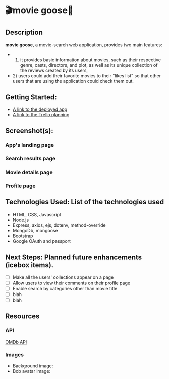 # 🎬movie goose🐥

## Description

**movie goose**, a movie-search web application, provides two main features: 
- 1) it provides basic information about movies, such as their respective genre, casts, directors, and plot, as well as its unique collection of the reviews created by its users, 
- 2\) users could add their favorite movies to their "likes list" so that other users that are using the application could check them out. 



## Getting Started: 
- [A link to the deployed app](https://movie-goose.herokuapp.com)
- [A link to the Trello planning](https://trello.com/b/dnfntKkm/unit2-project)

## Screenshot(s): 

### App's landing page

### Search results page

### Movie details page

### Profile page


## Technologies Used: List of the technologies used
- HTML, CSS, Javascript
- Node.js
- Express, axios, ejs, dotenv, method-override
- MongoDb, mongoose
- Bootstrap
- Google OAuth and passport 


## Next Steps: Planned future enhancements (icebox items).
- [ ] Make all the users' collections appear on a page
- [ ] Allow users to view their comments on their profile page
- [ ] Enable search by categories other than movie title
- [ ] blah
- [ ] blah

## Resources
### API

[OMDb API](https://www.omdbapi.com/)

### Images
- Background image:
- Bob avatar image:
